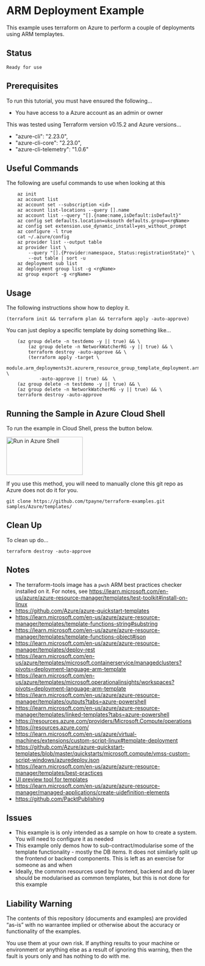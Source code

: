 ARM Deployment Example
======================

This example uses terraform on Azure to perform a couple of deployments using ARM templaytes.

Status
------
````
Ready for use
````

Prerequisites
-------------
To run this tutorial, you must have ensured the following...

* You have access to a Azure account as an admin or owner

This was tested using Terraform version v0.15.2 and Azure versions...

*  "azure-cli": "2.23.0",
*  "azure-cli-core": "2.23.0",
*  "azure-cli-telemetry": "1.0.6"

Useful Commands
---------------
The following are useful commands to use when looking at this

```console
    az init
    az account list
    az account set --subscription <id>
    az account list-locations --query [].name
    az account list --query "[].{name:name,isDefault:isDefault}"
    az config set defaults.location=uksouth defaults.group=<rgName>
    az config set extension.use_dynamic_install=yes_without_prompt
    az configure -l true
    cat ~/.azure/config
    az provider list --output table
    az provider list \
        --query "[].{Provider:namespace, Status:registrationState}" \
        --out table | sort -u
    az deployment sub list
    az deployment group list -g <rgName>
    az group export -g <rgName>
```

Usage
-----
The following instructions show how to deploy it.

    (terraform init && terraform plan && terraform apply -auto-approve)

You can just deploy a specific template by doing something like...

```console
    (az group delete -n testdemo -y || true) && \
        (az group delete -n NetworkWatcherRG -y || true) && \
        terraform destroy -auto-approve && \
        (terraform apply -target \
            module.arm_deployments3t.azurerm_resource_group_template_deployment.armDeployment \
            -auto-approve || true) &&  \
    (az group delete -n testdemo -y || true) && \
    (az group delete -n NetworkWatcherRG -y || true) && \
    terraform destroy -auto-approve
```

Running the Sample in Azure Cloud Shell
---------------------------------------
To run the example in Cloud Shell, press the button below.

[<img src="https://azure.microsoft.com/svghandler/cloud-shell.png" alt="Run in Azure Shell" width="200" height="100">][run_button_auto]

If you use this method, you will need to manually clone this git repo as Azure does not do it for you.

    git clone https://github.com/tpayne/terraform-examples.git samples/Azure/templates/

Clean Up
--------
To clean up do...

    terraform destroy -auto-approve

Notes
-----
- The terraform-tools image has a `pwsh` ARM best practices checker installed on it. For notes, see https://learn.microsoft.com/en-us/azure/azure-resource-manager/templates/test-toolkit#install-on-linux
- https://github.com/Azure/azure-quickstart-templates
- https://learn.microsoft.com/en-us/azure/azure-resource-manager/templates/template-functions-string#substring
- https://learn.microsoft.com/en-us/azure/azure-resource-manager/templates/template-functions-object#json
- https://learn.microsoft.com/en-us/azure/azure-resource-manager/templates/deploy-rest
- https://learn.microsoft.com/en-us/azure/templates/microsoft.containerservice/managedclusters?pivots=deployment-language-arm-template
- https://learn.microsoft.com/en-us/azure/templates/microsoft.operationalinsights/workspaces?pivots=deployment-language-arm-template
- https://learn.microsoft.com/en-us/azure/azure-resource-manager/templates/outputs?tabs=azure-powershell
- https://learn.microsoft.com/en-us/azure/azure-resource-manager/templates/linked-templates?tabs=azure-powershell
- https://resources.azure.com/providers/Microsoft.Compute/operations
- https://resources.azure.com/
- https://learn.microsoft.com/en-us/azure/virtual-machines/extensions/custom-script-linux#template-deployment
- https://github.com/Azure/azure-quickstart-templates/blob/master/quickstarts/microsoft.compute/vmss-custom-script-windows/azuredeploy.json
- https://learn.microsoft.com/en-us/azure/azure-resource-manager/templates/best-practices
- [UI preview tool for templates](https://portal.azure.com/?feature.customPortal=false#view/Microsoft_Azure_CreateUIDef/SandboxBlade)
- https://learn.microsoft.com/en-us/azure/azure-resource-manager/managed-applications/create-uidefinition-elements
- https://github.com/PacktPublishing

Issues
------
- This example is is only intended as a sample on how to create a system. You will need to configure it as needed
- This example only demos how to sub-contract/modularise some of the template functionality - mostly the DB items. It does not similarly split up the frontend or backend components. This is left as an exercise for someone as and when
- Ideally, the common resources used by frontend, backend and db layer should be modularised as common templates, but this is not done for this example

Liability Warning
-----------------
The contents of this repository (documents and examples) are provided “as-is” with no warrantee implied
or otherwise about the accuracy or functionality of the examples.

You use them at your own risk. If anything results to your machine or environment or anything else as a
result of ignoring this warning, then the fault is yours only and has nothing to do with me.

[run_button_auto]: https://shell.azure.com/
